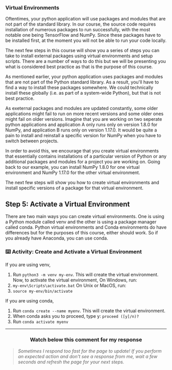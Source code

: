 ### Virtual Environments


Oftentimes, your python application will use packages and modules that are not part of the standard library. In our course, the source code requires installation of numerous packages to run successfully, with the most notable one being TensorFlow and NumPy. Since these packages have to be installed first, at the moment you will not be able to run your code locally.

The next few steps in this course will show you a series of steps you can take to install external packages using virtual environments and setup scripts. There are a number of ways to do this but we will be presenting you what is considered best practice as that is the purpose of this course.

As mentioned earlier, your python application uses packages and modules that are not part of the Python standard library. As a result, you'll have to find a way to install these packages somewhere. We could technically install these globally (i.e. as part of a system-wide Python), but that is not best practice. 

As exeternal packages and modules are updated constantly, some older applications might fail to run on more recent versions and some older ones might fail on older versions. Imagine that you are working on two seperate python applications and application A only runs only on version 1.8.0 for NumPy, and application B runs only on version 1.17.0. It would be quite a pain to install and reinstall a specific version for NumPy when you have to switch between projects.

In order to avoid this, we encourage that you create virtual environments that essentially contains installations of a particular version of Python or any additional packages and modules for a project you are working on. Going back to our example, you can install NumPy 1.8.0 for one virtual environment and NumPy 1.17.0 for the other virtual environment.

The next few steps will show you how to create virtual environments and install specific versions of a package for that virtual environment.

## Step 5: Activate a Virtual Environment 

There are two main ways you can create virtual environments. One is using a Python module called venv and the other is using a package manager called conda. Python virtual environments and Conda environments do have differences but for the purposes of this course, either should work. So if you already have Anaconda, you can use conda.

### :keyboard: Activity: Create and Activate a Virtual Environment

If you are using venv,
1. Run ```python3 -m venv my-env```. This will create the virtual environment.
Now, to activate the virtual environment,
On Windows, run:
2. ```my-env\Scripts\activate.bat```
On Unix or MacOS, run:
2. ```source my-env/bin/activate```

If you are using conda,
1. Run ```conda create --name myenv```. This will create the virtual environment.
2. When conda asks you to proceed, type y: ```proceed ([y]/n)?```
3. Run ```conda activate myenv```

</details>
<hr>
<h3 align="center">Watch below this comment for my response</h3>

> _Sometimes I respond too fast for the page to update! If you perform an expected action and don't see a response from me, wait a few seconds and refresh the page for your next steps._
